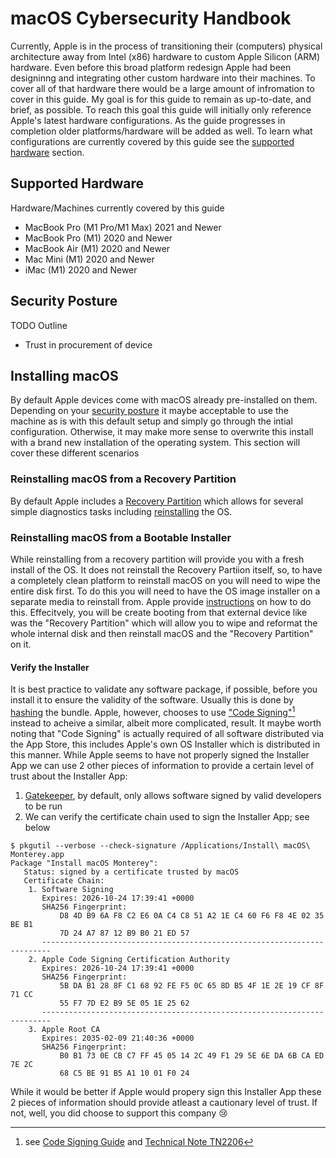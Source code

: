 # macOS Cybersecurity Handbook

Currently, Apple is in the process of transitioning their (computers) physical architecture away from Intel (x86) hardware to custom Apple Silicon (ARM) hardware. Even before this broad platform redesign Apple had been designinng and integrating other custom hardware into their machines. To cover all of that hardware there would be a large amount of infromation to cover in this guide. My goal is for this guide to remain as up-to-date, and brief, as possible. To reach this goal this guide will initially only reference Apple's latest hardware configurations. As the guide progresses in completion older platforms/hardware will be added as well. To learn what configurations are currently covered by this guide see the [supported hardware](#supported-hardware) section.

## Supported Hardware

Hardware/Machines currently covered by this guide

* MacBook Pro (M1 Pro/M1 Max) 2021 and Newer
* MacBook Pro (M1) 2020 and Newer
* MacBook Air (M1) 2020 and Newer
* Mac Mini (M1) 2020 and Newer
* iMac (M1) 2020 and Newer

## Security Posture

TODO Outline
* Trust in procurement of device

## Installing macOS

By default Apple devices come with macOS already pre-installed on them. Depending on your [security posture](#security-posture) it maybe acceptable to use the machine as is with this default setup and simply go through the intial configuration. Otherwise, it may make more sense to overwrite this install with a brand new installation of the operating system. This section will cover these different scenarios

### Reinstalling macOS from a Recovery Partition

By default Apple includes a [Recovery Partition](https://support.apple.com/guide/mac-help/macos-recovery-a-mac-apple-silicon-mchl82829c17) which allows for several simple diagnostics tasks including [reinstalling](https://support.apple.com/en-us/HT204904) the OS. 

### Reinstalling macOS from a Bootable Installer

While reinstalling from a recovery partition will provide you with a fresh install of the OS. It does not reinstall the Recovery Partiion itself, so, to have a completely clean platform to reinstall macOS on you will need to wipe the entire disk first. To do this you will need to have the OS image installer on a separate media to reinstall from. Apple provide [instructions](https://support.apple.com/en-us/HT201372) on how to do this. Effecitvely, you will be create booting from that external device like was the "Recovery Partition" which will allow you to wipe and reformat the whole internal disk and then reinstall macOS and the "Recovery Partition" on it.

#### Verify the Installer

It is best practice to validate any software package, if possible, before you install it to ensure the validity of the software. Usually this is done by [hashing](https://en.wikipedia.org/wiki/File_verification) the bundle. Apple, however, chooses to use ["Code Signing"](https://developer.apple.com/support/code-signing/)[^note] instead to acheive a similar, albeit more complicated, result. It maybe worth noting that "Code Signing" is actually required of all software distributed via the App Store, this includes Apple's own OS Installer which is distributed in this manner. While Apple seems to have not properly signed the Installer App we can use 2 other pieces of information to provide a certain level of trust about the Installer App:

1. [Gatekeeper](https://support.apple.com/guide/security/gatekeeper-and-runtime-protection-sec5599b66df/web), by default, only allows software signed by valid developers to be run
2. We can verify the certificate chain used to sign the Installer App; see below

```console
$ pkgutil --verbose --check-signature /Applications/Install\ macOS\ Monterey.app
Package "Install macOS Monterey":
   Status: signed by a certificate trusted by macOS
   Certificate Chain:
    1. Software Signing
       Expires: 2026-10-24 17:39:41 +0000
       SHA256 Fingerprint:
           D8 4D B9 6A F8 C2 E6 0A C4 C8 51 A2 1E C4 60 F6 F8 4E 02 35 BE B1
           7D 24 A7 87 12 B9 B0 21 ED 57
       ------------------------------------------------------------------------
    2. Apple Code Signing Certification Authority
       Expires: 2026-10-24 17:39:41 +0000
       SHA256 Fingerprint:
           5B DA B1 28 8F C1 68 92 FE F5 0C 65 8D B5 4F 1E 2E 19 CF 8F 71 CC
           55 F7 7D E2 B9 5E 05 1E 25 62
       ------------------------------------------------------------------------
    3. Apple Root CA
       Expires: 2035-02-09 21:40:36 +0000
       SHA256 Fingerprint:
           B0 B1 73 0E CB C7 FF 45 05 14 2C 49 F1 29 5E 6E DA 6B CA ED 7E 2C
           68 C5 BE 91 B5 A1 10 01 F0 24
```
 
While it would be better if Apple would propery sign this Installer App these 2 pieces of information should provide atleast a cautionary level of trust. If not, well, you did choose to support this company :cry:

[^note]: see [Code Signing Guide](https://developer.apple.com/library/archive/documentation/Security/Conceptual/CodeSigningGuide/Introduction/Introduction.html) and [Technical Note TN2206](https://developer.apple.com/library/archive/technotes/tn2206)